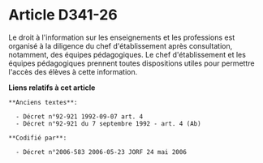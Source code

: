 # Article D341-26

Le droit à l'information sur les enseignements et les professions est organisé à la diligence du chef d'établissement après
consultation, notamment, des équipes pédagogiques. Le chef d'établissement et les équipes pédagogiques prennent toutes
dispositions utiles pour permettre l'accès des élèves à cette information.

**Liens relatifs à cet article**

	**Anciens textes**:

	  - Décret n°92-921 1992-09-07 art. 4
	  - Décret n°92-921 du 7 septembre 1992 - art. 4 (Ab)

	**Codifié par**:

	  - Décret n°2006-583 2006-05-23 JORF 24 mai 2006
